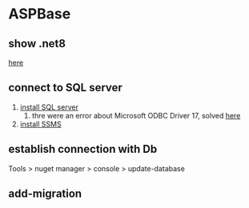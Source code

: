 # ASPBase

## show .net8
[here](https://anthonygiretti.com/2023/06/10/net-8-why-net-8-preview-doesnt-show-up-in-visual-studio-2022/)

## connect to SQL server

1. [install SQL server](https://www.microsoft.com/en-us/sql-server/sql-server-downloads)
	1. thre were an error about Microsoft ODBC Driver 17, solved [here](https://www.youtube.com/watch?v=3aBCNdu2VQI)
2. [install SSMS](https://learn.microsoft.com/en-us/sql/ssms/download-sql-server-management-studio-ssms?view=sql-server-ver16)


## establish connection with Db

Tools > nuget manager > console > update-database

## add-migration